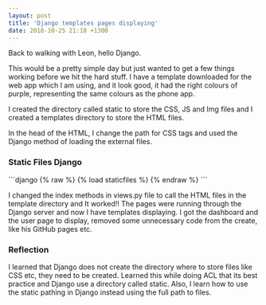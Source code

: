 ```yaml
---
layout: post
title: 'Django templates pages displaying'
date: 2018-10-25 21:18 +1300
---
```


Back to walking with Leon, hello Django.

This would be a pretty simple day but just wanted to get a few things working before we hit the hard stuff. I have a template downloaded for the web app which I am using, and it look good, it had the right colours of purple, representing the same colours as the phone app.

I created the directory called static to store the CSS, JS and Img files and I created a templates directory to store the HTML files. 

In the head of the HTML, I change the path for CSS tags and used the Django method of loading the external files.

  <h3>Static Files Django </h3>
```django
{% raw %}
{% load staticfiles %}
  <link rel="apple-touch-icon" sizes="76x76" href="{% static 'img/apple-icon.png' %}">
  <link rel="icon" type="image/png" href="{% static 'img/favicon.png' %}">
  <meta http-equiv="X-UA-Compatible" content="IE=edge,chrome=1" />
    <!-- CSS Files -->
  <link href="{% static 'css/black-dashboard.css' %}" rel="stylesheet" type="text/css"/>
  {% endraw %}
```

I changed the index methods in views.py file to call the HTML files in the template directory and It worked!! The pages were running through the Django server and now I have templates displaying. I got the dashboard and the user page to display, removed some unnecessary code from the create, like his GitHub pages etc.

<h3>Reflection</h3>
I learned that Django does not create the directory where to store files like CSS etc, they need to be created. Learned this while doing ACL that its best practice and Django use a directory called static. Also, I learn how to use the static pathing in Django instead using the full path to files.  
